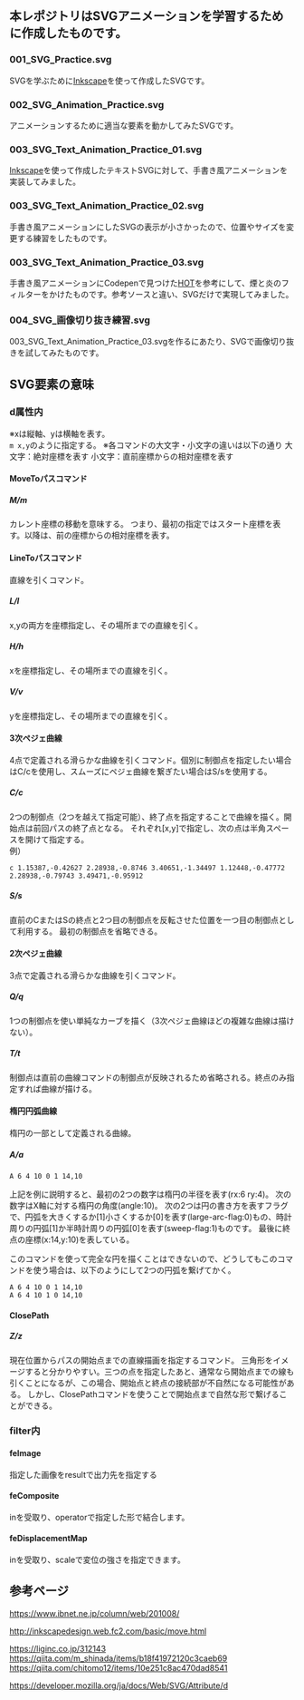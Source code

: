 ## 本レポジトリはSVGアニメーションを学習するために作成したものです。

### 001_SVG_Practice.svg
SVGを学ぶために[Inkscape](https://forest.watch.impress.co.jp/library/software/inkscape/)を使って作成したSVGです。

### 002_SVG_Animation_Practice.svg
アニメーションするために適当な要素を動かしてみたSVGです。

### 003_SVG_Text_Animation_Practice_01.svg
[Inkscape](https://forest.watch.impress.co.jp/library/software/inkscape/)を使って作成したテキストSVGに対して、手書き風アニメーションを実装してみました。

### 003_SVG_Text_Animation_Practice_02.svg
手書き風アニメーションにしたSVGの表示が小さかったので、位置やサイズを変更する練習をしたものです。

### 003_SVG_Text_Animation_Practice_03.svg
手書き風アニメーションにCodepenで見つけた[HOT](https://codepen.io/Alina_Niko/pen/jOobaOO)を参考にして、煙と炎のフィルターをかけたものです。参考ソースと違い、SVGだけで実現してみました。

### 004_SVG_画像切り抜き練習.svg
003_SVG_Text_Animation_Practice_03.svgを作るにあたり、SVGで画像切り抜きを試してみたものです。

## SVG要素の意味

### d属性内

※xは縦軸、yは横軸を表す。<br>
`m x,y`のように指定する。
※各コマンドの大文字・小文字の違いは以下の通り
大文字：絶対座標を表す
小文字：直前座標からの相対座標を表す


#### MoveToパスコマンド
##### M/m
カレント座標の移動を意味する。
つまり、最初の指定ではスタート座標を表す。以降は、前の座標からの相対座標を表す。

#### LineToパスコマンド
直線を引くコマンド。

##### L/l
x,yの両方を座標指定し、その場所までの直線を引く。

##### H/h
xを座標指定し、その場所までの直線を引く。

##### V/v
yを座標指定し、その場所までの直線を引く。

#### 3次ペジェ曲線
4点で定義される滑らかな曲線を引くコマンド。個別に制御点を指定したい場合はC/cを使用し、スムーズにペジェ曲線を繋ぎたい場合はS/sを使用する。

##### C/c
2つの制御点（2つを越えて指定可能）、終了点を指定することで曲線を描く。開始点は前回パスの終了点となる。
それぞれ[x,y]で指定し、次の点は半角スペースを開けて指定する。<br>
例）<br>
```
c 1.15387,-0.42627 2.28938,-0.8746 3.40651,-1.34497 1.12448,-0.47772 2.28938,-0.79743 3.49471,-0.95912
```

##### S/s
直前のCまたはSの終点と2つ目の制御点を反転させた位置を一つ目の制御点として利用する。
最初の制御点を省略できる。

#### 2次ペジェ曲線
3点で定義される滑らかな曲線を引くコマンド。

##### Q/q
1つの制御点を使い単純なカーブを描く（3次ペジェ曲線ほどの複雑な曲線は描けない）。

##### T/t
制御点は直前の曲線コマンドの制御点が反映されるため省略される。終点のみ指定すれば曲線が描ける。

#### 楕円円弧曲線
楕円の一部として定義される曲線。

##### A/a

```
A 6 4 10 0 1 14,10
```
上記を例に説明すると、最初の2つの数字は楕円の半径を表す(rx:6 ry:4)。
次の数字はX軸に対する楕円の角度(angle:10)。
次の2つは円の書き方を表すフラグで、円弧を大きくするか[1]小さくするか[0]を表す(large-arc-flag:0)もの、時計周りの円弧[1]か半時計周りの円弧[0]を表す(sweep-flag:1)ものです。
最後に終点の座標(x:14,y:10)を表している。

このコマンドを使って完全な円を描くことはできないので、どうしてもこのコマンドを使う場合は、以下のようにして2つの円弧を繋げてかく。
```
A 6 4 10 0 1 14,10
A 6 4 10 1 0 14,10
```

#### ClosePath

##### Z/z
現在位置からパスの開始点までの直線描画を指定するコマンド。
三角形をイメージすると分かりやすい。三つの点を指定したあと、通常なら開始点までの線も引くことになるが、この場合、開始点と終点の接続部が不自然になる可能性がある。
しかし、ClosePathコマンドを使うことで開始点まで自然な形で繋げることができる。

### filter内
#### feImage
指定した画像をresultで出力先を指定する

#### feComposite
inを受取り、operatorで指定した形で結合します。

#### feDisplacementMap
inを受取り、scaleで変位の強さを指定できます。


## 参考ページ
https://www.ibnet.ne.jp/column/web/201008/

http://inkscapedesign.web.fc2.com/basic/move.html

https://liginc.co.jp/312143
https://qiita.com/m_shinada/items/b18f41972120c3caeb69
https://qiita.com/chitomo12/items/10e251c8ac470dad8541

https://developer.mozilla.org/ja/docs/Web/SVG/Attribute/d

